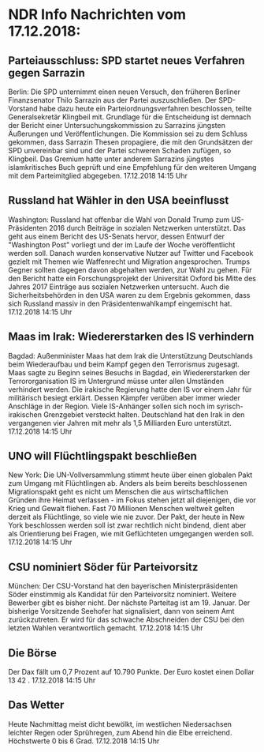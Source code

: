 # NDR Info Nachrichten vom 17.12.2018:


## Parteiausschluss: SPD startet neues Verfahren gegen Sarrazin
Berlin: Die SPD unternimmt einen neuen Versuch, den früheren Berliner Finanzsenator Thilo Sarrazin aus der Partei auszuschließen. Der SPD-Vorstand habe dazu heute ein Parteiordnungsverfahren beschlossen, teilte Generalsekretär Klingbeil mit. Grundlage für die Entscheidung ist demnach der Bericht einer Untersuchungskommission zu Sarrazins jüngsten Äußerungen und Veröffentlichungen. Die Kommission sei zu dem Schluss gekommen, dass Sarrazin Thesen propagiere, die mit den Grundsätzen der SPD unvereinbar sind und der Partei schweren Schaden zufügen, so Klingbeil. Das Gremium hatte unter anderem Sarrazins jüngstes islamkritisches Buch geprüft und eine Empfehlung für den weiteren Umgang mit dem Parteimitglied abgegeben. 17.12.2018 14:15 Uhr 

## Russland hat Wähler in den USA beeinflusst
Washington: Russland hat offenbar die Wahl von Donald Trump zum US-Präsidenten 2016 durch Beiträge in sozialen Netzwerken unterstützt. Das geht aus einem Bericht des US-Senats hervor, dessen Entwurf der "Washington Post" vorliegt und der im Laufe der Woche veröffentlicht werden soll. Danach wurden konservative Nutzer auf Twitter und Facebook gezielt mit Themen wie Waffenrecht und Migration angesprochen. Trumps Gegner sollten dagegen davon abgehalten werden, zur Wahl zu gehen. Für den Bericht hatte ein Forschungsprojekt der Universität Oxford bis Mitte des Jahres 2017 Einträge aus sozialen Netzwerken untersucht. Auch die Sicherheitsbehörden in den USA waren zu dem Ergebnis gekommen, dass sich Russland massiv in den Präsidentenwahlkampf eingemischt hat. 17.12.2018 14:15 Uhr 

## Maas im Irak: Wiedererstarken des IS verhindern
Bagdad:	Außenminister Maas hat dem Irak die Unterstützung Deutschlands beim Wiederaufbau und beim Kampf gegen den Terrorismus zugesagt. Maas sagte zu Beginn seines Besuchs in Bagdad, ein Wiedererstarken der Terrororganisation IS im Untergrund müsse unter allen Umständen verhindert werden. Die irakische Regierung hatte den IS vor einem Jahr für militärisch besiegt erklärt. Dessen Kämpfer verüben aber immer wieder Anschläge in der Region. Viele IS-Anhänger sollen sich noch im syrisch-irakischen Grenzgebiet versteckt halten. Deutschland hat den Irak in den vergangenen vier Jahren mit mehr als 1,5 Milliarden Euro unterstützt. 17.12.2018 14:15 Uhr 

## UNO will Flüchtlingspakt beschließen
New York: Die UN-Vollversammlung stimmt heute über einen globalen Pakt zum Umgang mit Flüchtlingen ab. Anders als beim bereits beschlossenen Migrationspakt geht es nicht um Menschen die aus wirtschaftlichen Gründen ihre Heimat verlassen - im Fokus stehen jetzt all diejenigen, die vor Krieg und Gewalt fliehen. Fast 70 Millionen Menschen weltweit gelten derzeit als Flüchtlinge, so viele wie nie zuvor. Der Pakt, der heute in New York beschlossen werden soll ist zwar rechtlich nicht bindend, dient aber als Orientierung bei Fragen, wie mit Geflüchteten umgegangen werden soll. 17.12.2018 14:15 Uhr 

## CSU nominiert Söder für Parteivorsitz
München: Der CSU-Vorstand hat den bayerischen Ministerpräsidenten Söder einstimmig als Kandidat für den Parteivorsitz nominiert. Weitere Bewerber gibt es bisher nicht. Der nächste Parteitag ist am 19. Januar. Der bisherige Vorsitzende Seehofer hat signalisiert, dann von seinem Amt zurückzutreten. Er wird für das schwache Abschneiden der CSU bei den letzten Wahlen verantwortlich gemacht. 17.12.2018 14:15 Uhr 

## Die Börse
Der Dax fällt um  0,7  Prozent auf  10.790  Punkte. Der Euro kostet einen Dollar  13 42 . 17.12.2018 14:15 Uhr 

## Das Wetter
Heute Nachmittag meist dicht bewölkt, im westlichen Niedersachsen leichter Regen oder Sprühregen, zum Abend hin die Elbe erreichend. Höchstwerte 0 bis 6 Grad. 17.12.2018 14:15 Uhr 
